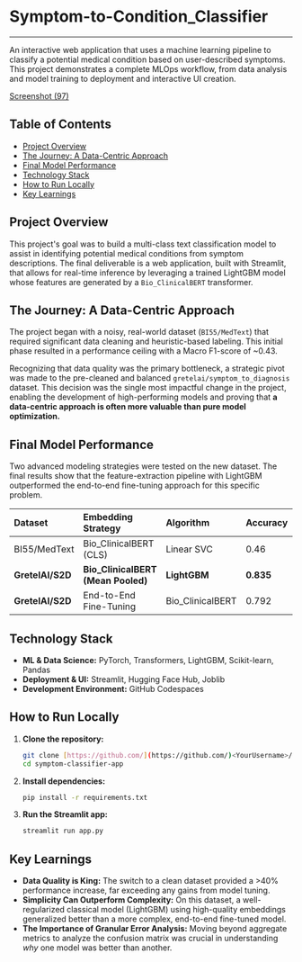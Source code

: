 # Symptom-to-Condition_Classifier
---
An interactive web application that uses a machine learning pipeline to classify a potential medical condition based on user-described symptoms. This project demonstrates a complete MLOps workflow, from data analysis and model training to deployment and interactive UI creation.

[Screenshot (97)](https://github.com/user-attachments/assets/183952c1-d23d-4301-9c6e-c62140ec880e)

## Table of Contents
- [Project Overview](#project-overview)
- [The Journey: A Data-Centric Approach](#the-journey-a-data-centric-approach)
- [Final Model Performance](#final-model-performance)
- [Technology Stack](#technology-stack)
- [How to Run Locally](#how-to-run-locally)
- [Key Learnings](#key-learnings)

## Project Overview

This project's goal was to build a multi-class text classification model to assist in identifying potential medical conditions from symptom descriptions. The final deliverable is a web application, built with Streamlit, that allows for real-time inference by leveraging a trained LightGBM model whose features are generated by a `Bio_ClinicalBERT` transformer.

## The Journey: A Data-Centric Approach

The project began with a noisy, real-world dataset (`BI55/MedText`) that required significant data cleaning and heuristic-based labeling. This initial phase resulted in a performance ceiling with a Macro F1-score of ~0.43.

Recognizing that data quality was the primary bottleneck, a strategic pivot was made to the pre-cleaned and balanced `gretelai/symptom_to_diagnosis` dataset. This decision was the single most impactful change in the project, enabling the development of high-performing models and proving that **a data-centric approach is often more valuable than pure model optimization.**

## Final Model Performance

Two advanced modeling strategies were tested on the new dataset. The final results show that the feature-extraction pipeline with LightGBM outperformed the end-to-end fine-tuning approach for this specific problem.

| **Dataset** | **Embedding Strategy** | **Algorithm** | **Accuracy** | **Macro F1** |
| :--------------- | :------------------------------- | :----------------- | :----------- | :----------- |
| BI55/MedText     | Bio_ClinicalBERT (CLS)           | Linear SVC         | 0.46         | 0.43         |
| **GretelAI/S2D** | **Bio_ClinicalBERT (Mean Pooled)** | **LightGBM** | **0.835** | **0.834** |
| **GretelAI/S2D** | End-to-End Fine-Tuning           | Bio_ClinicalBERT   | 0.792        | 0.764        |


## Technology Stack

- **ML & Data Science:** PyTorch, Transformers, LightGBM, Scikit-learn, Pandas
- **Deployment & UI:** Streamlit, Hugging Face Hub, Joblib
- **Development Environment:** GitHub Codespaces

## How to Run Locally

1.  **Clone the repository:**
    ```bash
    git clone [https://github.com/](https://github.com/)<YourUsername>/symptom-classifier-app.git
    cd symptom-classifier-app
    ```

2.  **Install dependencies:**
    ```bash
    pip install -r requirements.txt
    ```

3.  **Run the Streamlit app:**
    ```bash
    streamlit run app.py
    ```

## Key Learnings

- **Data Quality is King:** The switch to a clean dataset provided a >40% performance increase, far exceeding any gains from model tuning.
- **Simplicity Can Outperform Complexity:** On this dataset, a well-regularized classical model (LightGBM) using high-quality embeddings generalized better than a more complex, end-to-end fine-tuned model.
- **The Importance of Granular Error Analysis:** Moving beyond aggregate metrics to analyze the confusion matrix was crucial in understanding *why* one model was better than another.

